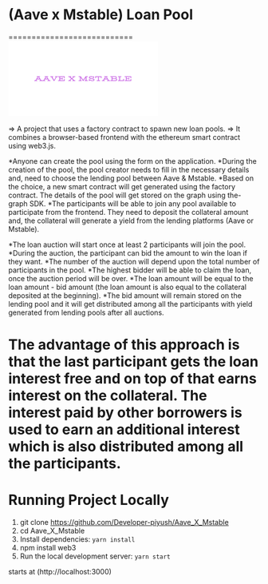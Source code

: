 # (Aave x Mstable) Loan Pool
===========================
 <img src="https://github.com/Developer-piyush/Aave_X_Mstable/blob/main/src/assets/logo.png" height="150" width="300">
 
=> A project that uses a factory contract to spawn new loan pools. 
=> It combines a browser-based frontend with the ethereum smart contract using web3.js. 

*Anyone can create the pool using the form on the application. 
*During the creation of the pool, the pool creator needs to fill in the necessary details and, need to choose the lending pool between Aave & Mstable. 
*Based on the choice, a new smart contract will get generated using the factory contract. The details of the pool will get stored on the graph using the-graph SDK. 
*The participants will be able to join any pool available to participate from the frontend. They need to deposit the collateral amount and, the collateral will generate a yield from the lending platforms (Aave or Mstable). 

*The loan auction will start once at least 2 participants will join the pool. 
*During the auction, the participant can bid the amount to win the loan if they want. 
*The number of the auction will depend upon the total number of participants in the pool. 
*The highest bidder will be able to claim the loan, once the auction period will be over. 
*The loan amount will be equal to the loan amount - bid amount (the loan amount is also equal to the collateral deposited at the beginning). 
*The bid amount will remain stored on the lending pool and it will get distributed among all the participants with yield generated from lending pools after all auctions. 

# The advantage of this approach is that the last participant gets the loan interest free and on top of that earns interest on the collateral. The interest paid by other borrowers is used to earn an additional interest which is also distributed among all the participants.



Running Project Locally
=======================

1. git clone https://github.com/Developer-piyush/Aave_X_Mstable
2. cd Aave_X_Mstable
3. Install dependencies: `yarn install`
4. npm install web3
5. Run the local development server: `yarn start` 

starts at (http://localhost:3000)
